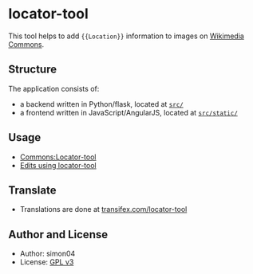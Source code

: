 locator-tool
============

This tool helps to add ``{{Location}}`` information to images on [Wikimedia Commons](https://commons.wikimedia.org/).

Structure
---------

The application consists of:
* a backend written in Python/flask, located at [`src/`](https://github.com/simon04/locator-tool/tree/master/src)
* a frontend written in JavaScript/AngularJS, located at [`src/static/`](https://github.com/simon04/locator-tool/tree/master/src/static)

Usage
-----

* [Commons:Locator-tool](https://commons.wikimedia.org/wiki/Commons:Locator-tool)
* [Edits using locator-tool](https://commons.wikimedia.org/w/index.php?title=Special:RecentChanges&tagfilter=OAuth+CID%3A+496)

Translate
---------

* Translations are done at [transifex.com/locator-tool](https://www.transifex.com/locator-tool/locator-tool/dashboard/)

Author and License
------------------

* Author: simon04
* License: [GPL v3](https://www.gnu.org/licenses/gpl.html)

